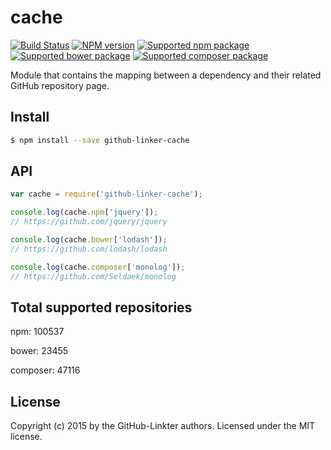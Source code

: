 # cache 
[![Build Status][travis-image]][travis-url] [![NPM version][npm-image]][npm-url] [![Supported npm package][count-npm-image]][count-npm-url] [![Supported bower package][count-bower-image]][count-bower-url] [![Supported composer package][count-composer-image]][count-composer-url]

Module that contains the mapping between a dependency and their related GitHub repository page.

## Install

```bash
$ npm install --save github-linker-cache
```


## API

```javascript
var cache = require('github-linker-cache');

console.log(cache.npm['jquery']);
// https://github.com/jquery/jquery

console.log(cache.bower['lodash']);
// https://github.com/lodash/lodash

console.log(cache.composer['monolog']);
// https://github.com/Seldaek/monolog
```


## Total supported repositories

npm: 100537

bower: 23455

composer: 47116


## License

Copyright (c) 2015 by the GitHub-Linkter authors. Licensed under the MIT license.



[npm-url]: https://npmjs.org/package/github-linker-cache
[npm-image]: https://badge.fury.io/js/github-linker-cache.svg
[travis-url]: https://travis-ci.org/github-linker/cache
[travis-image]: https://travis-ci.org/github-linker/cache.svg?branch=master
[count-npm-url]: https://npmjs.org/
[count-npm-image]: http://img.shields.io/badge/npm-100537-green.svg
[count-bower-url]: https://bower.io/
[count-bower-image]: http://img.shields.io/badge/bower-23455-green.svg
[count-composer-url]: https://packagist.org/
[count-composer-image]: http://img.shields.io/badge/composer-47116-green.svg
